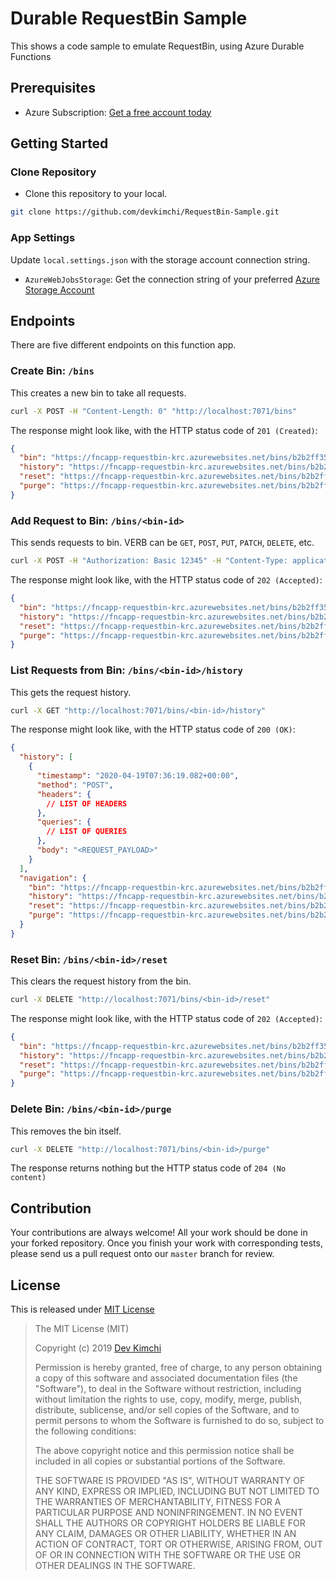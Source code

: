 # Durable RequestBin Sample #

This shows a code sample to emulate RequestBin, using Azure Durable Functions


## Prerequisites ##

* Azure Subscription: [Get a free account today](https://azure.microsoft.com/free/?WT.mc_id=devkimchicom-github-juyoo)


## Getting Started ##

### Clone Repository ###

* Clone this repository to your local.

```bash
git clone https://github.com/devkimchi/RequestBin-Sample.git
```


### App Settings ###

Update `local.settings.json` with the storage account connection string.

* `AzureWebJobsStorage`: Get the connection string of your preferred [Azure Storage Account](https://docs.microsoft.com/azure/storage/common/storage-introduction?WT.mc_id=devkimchicom-github-juyoo)



## Endpoints ##

There are five different endpoints on this function app.

### Create Bin: `/bins` ###

This creates a new bin to take all requests.

```bash
curl -X POST -H "Content-Length: 0" "http://localhost:7071/bins"
```

The response might look like, with the HTTP status code of `201 (Created)`:

```json
{
  "bin": "https://fncapp-requestbin-krc.azurewebsites.net/bins/b2b2ff35-c303-46dd-864a-0a2353de3646",
  "history": "https://fncapp-requestbin-krc.azurewebsites.net/bins/b2b2ff35-c303-46dd-864a-0a2353de3646/history",
  "reset": "https://fncapp-requestbin-krc.azurewebsites.net/bins/b2b2ff35-c303-46dd-864a-0a2353de3646/reset",
  "purge": "https://fncapp-requestbin-krc.azurewebsites.net/bins/b2b2ff35-c303-46dd-864a-0a2353de3646/purge"
}
```


### Add Request to Bin: `/bins/<bin-id>` ###

This sends requests to bin. VERB can be `GET`, `POST`, `PUT`, `PATCH`, `DELETE`, etc.

```bash
curl -X POST -H "Authorization: Basic 12345" -H "Content-Type: application/json" "http://localhost:7071/bins/<bin-id>" -d '{ "hello": "world" }'
```

The response might look like, with the HTTP status code of `202 (Accepted)`:

```json
{
  "bin": "https://fncapp-requestbin-krc.azurewebsites.net/bins/b2b2ff35-c303-46dd-864a-0a2353de3646",
  "history": "https://fncapp-requestbin-krc.azurewebsites.net/bins/b2b2ff35-c303-46dd-864a-0a2353de3646/history",
  "reset": "https://fncapp-requestbin-krc.azurewebsites.net/bins/b2b2ff35-c303-46dd-864a-0a2353de3646/reset",
  "purge": "https://fncapp-requestbin-krc.azurewebsites.net/bins/b2b2ff35-c303-46dd-864a-0a2353de3646/purge"
}
```

### List Requests from Bin: `/bins/<bin-id>/history` ###

This gets the request history.

```bash
curl -X GET "http://localhost:7071/bins/<bin-id>/history"
```

The response might look like, with the HTTP status code of `200 (OK)`:

```json
{
  "history": [
    {
      "timestamp": "2020-04-19T07:36:19.082+00:00",
      "method": "POST",
      "headers": {
        // LIST OF HEADERS
      },
      "queries": {
        // LIST OF QUERIES
      },
      "body": "<REQUEST_PAYLOAD>"
    }
  ],
  "navigation": {
    "bin": "https://fncapp-requestbin-krc.azurewebsites.net/bins/b2b2ff35-c303-46dd-864a-0a2353de3646",
    "history": "https://fncapp-requestbin-krc.azurewebsites.net/bins/b2b2ff35-c303-46dd-864a-0a2353de3646/history",
    "reset": "https://fncapp-requestbin-krc.azurewebsites.net/bins/b2b2ff35-c303-46dd-864a-0a2353de3646/reset",
    "purge": "https://fncapp-requestbin-krc.azurewebsites.net/bins/b2b2ff35-c303-46dd-864a-0a2353de3646/purge"
  }
}
```


### Reset Bin: `/bins/<bin-id>/reset` ###

This clears the request history from the bin.

```bash
curl -X DELETE "http://localhost:7071/bins/<bin-id>/reset"
```

The response might look like, with the HTTP status code of `202 (Accepted)`:

```json
{
  "bin": "https://fncapp-requestbin-krc.azurewebsites.net/bins/b2b2ff35-c303-46dd-864a-0a2353de3646",
  "history": "https://fncapp-requestbin-krc.azurewebsites.net/bins/b2b2ff35-c303-46dd-864a-0a2353de3646/history",
  "reset": "https://fncapp-requestbin-krc.azurewebsites.net/bins/b2b2ff35-c303-46dd-864a-0a2353de3646/reset",
  "purge": "https://fncapp-requestbin-krc.azurewebsites.net/bins/b2b2ff35-c303-46dd-864a-0a2353de3646/purge"
}
```


### Delete Bin: `/bins/<bin-id>/purge` ###

This removes the bin itself.

```bash
curl -X DELETE "http://localhost:7071/bins/<bin-id>/purge"
```

The response returns nothing but the HTTP status code of `204 (No content)`


## Contribution ##

Your contributions are always welcome! All your work should be done in your forked repository. Once you finish your work with corresponding tests, please send us a pull request onto our `master` branch for review.


## License ##

This is released under [MIT License](http://opensource.org/licenses/MIT)

> The MIT License (MIT)
>
> Copyright (c) 2019 [Dev Kimchi](https://devkimchi.com)
> 
> Permission is hereby granted, free of charge, to any person obtaining a copy of this software and associated documentation files (the "Software"), to deal in the Software without restriction, including without limitation the rights to use, copy, modify, merge, publish, distribute, sublicense, and/or sell copies of the Software, and to permit persons to whom the Software is furnished to do so, subject to the following conditions:
> 
> The above copyright notice and this permission notice shall be included in all copies or substantial portions of the Software.
> 
> THE SOFTWARE IS PROVIDED "AS IS", WITHOUT WARRANTY OF ANY KIND, EXPRESS OR IMPLIED, INCLUDING BUT NOT LIMITED TO THE WARRANTIES OF MERCHANTABILITY, FITNESS FOR A PARTICULAR PURPOSE AND NONINFRINGEMENT. IN NO EVENT SHALL THE AUTHORS OR COPYRIGHT HOLDERS BE LIABLE FOR ANY CLAIM, DAMAGES OR OTHER LIABILITY, WHETHER IN AN ACTION OF CONTRACT, TORT OR OTHERWISE, ARISING FROM, OUT OF OR IN CONNECTION WITH THE SOFTWARE OR THE USE OR OTHER DEALINGS IN THE SOFTWARE.
